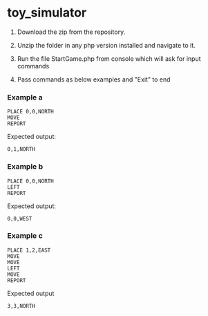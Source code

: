 # toy_simulator

1) Download the zip from the repository.

2) Unzip the folder in any php version installed and navigate to it.

3) Run the file StartGame.php from console which will ask for input commands

4) Pass commands as below examples and "Exit" to end 

### Example a

    PLACE 0,0,NORTH
    MOVE
    REPORT

Expected output:

    0,1,NORTH

### Example b

    PLACE 0,0,NORTH
    LEFT
    REPORT

Expected output:

    0,0,WEST

### Example c

    PLACE 1,2,EAST
    MOVE
    MOVE
    LEFT
    MOVE
    REPORT

Expected output

    3,3,NORTH
